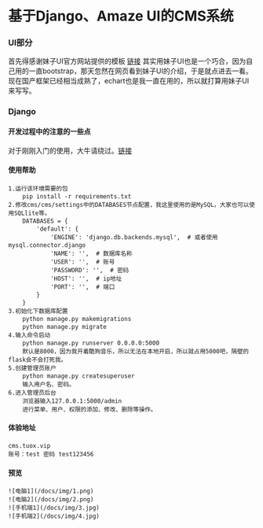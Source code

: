# 基于Django、Amaze UI的CMS系统

### UI部分

首先得感谢妹子UI官方网站提供的模板 <a href="http://tpl.amazeui.org/content.html?21">链接</a>
其实用妹子UI也是一个巧合，因为自己用的一直bootstrap，那天忽然在网页看到妹子UI的介绍，于是就点进去一看。
现在国产框架已经相当成熟了，echart也是我一直在用的，所以就打算用妹子UI来写写。

### Django

#### 开发过程中的注意的一些点

对于刚刚入门的使用，大牛请绕过。[链接](http://www.tuox.vip/2017/07/03/django/)

#### 使用帮助

    1.运行该环境需要的包
        pip install -r requirements.txt
    2.修改cms/cms/settings中的DATABASES节点配置，我这里使用的是MySQL，大家也可以使用SQLlite等。
        DATABASES = {
            'default': {
                'ENGINE': 'django.db.backends.mysql',  # 或者使用 mysql.connector.django
                'NAME': '',  # 数据库名称
                'USER': '',  # 账号
                'PASSWORD': '',  # 密码
                'HOST': '',  # ip地址
                'PORT': '',  # 端口
            }
        }
    3.初始化下数据库配置 
        python manage.py makemigrations
        python manage.py migrate
    4.输入命令启动
        python manage.py runserver 0.0.0.0:5000
        默认是8000，因为我开着酷狗音乐，所以无法在本地开启，所以就占用5000吧，隔壁的flask会不会打死我。
    5.创建管理员账户
        python manage.py createsuperuser
        输入用户名、密码。
    6.进入管理员后台
        浏览器输入127.0.0.1:5000/admin
        进行菜单、用户、权限的添加、修改、删除等操作。

#### 体验地址

    cms.tuox.vip
    账号：test 密码 test123456
    
#### 预览

    ![电脑1](/docs/img/1.png)
    ![电脑2](/docs/img/2.png)
    ![手机端1](/docs/img/3.jpg)
    ![手机端2](/docs/img/4.jpg)



